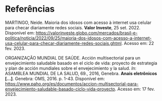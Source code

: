 # Referências

MARTINGO, Neide. Maioria dos idosos com acesso à internet usa celular para checar diariamente redes sociais. <b>Valor Investe</b>, 25 set. 2022. Disponível em: https://valorinveste.globo.com/mercados/brasil-e-politica/noticia/2022/09/25/maioria-dos-idosos-com-acesso-a-internet-usa-celular-para-checar-diariamente-redes-sociais.ghtml. Acesso em: 22 fev. 2023.

ORGANIZAÇÃO MUNDIAL DE SAÚDE. Acción multisectorial para un envejecimiento saludable basado en el ciclo de vida: proyecto  de estrategia y plan de acción mundiales sobre  el envejecimiento y la salud. <i>In</i>: ASAMBLEA MUNDIAL DE LA SALUD, 69., 2016, Genebra. <b>Anais eletrônicos [...]</b>. Genebra: OMS, 2016. p. 1-43. Disponível em: https://www.paho.org/es/documentos/accion-multisectorial-para-envejecimiento-saludable-basado-ciclo-vida-proyecto. Acesso em: 17 fev. 2023.
